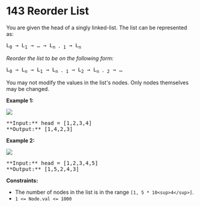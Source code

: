 # 143 Reorder List

You are given the head of a singly linked-list. The list can be represented as:

<pre>L<sub>0</sub> → L<sub>1</sub> → … → L<sub>n - 1</sub> → L<sub>n</sub>
</pre>

_Reorder the list to be on the following form:_

<pre>L<sub>0</sub> → L<sub>n</sub> → L<sub>1</sub> → L<sub>n - 1</sub> → L<sub>2</sub> → L<sub>n - 2</sub> → …
</pre>

You may not modify the values in the list's nodes. Only nodes themselves may be changed.

**Example 1:**

![](https://assets.leetcode.com/uploads/2021/03/04/reorder1linked-list.jpg)

<pre>**Input:** head = [1,2,3,4]
**Output:** [1,4,2,3]
</pre>

**Example 2:**

![](https://assets.leetcode.com/uploads/2021/03/09/reorder2-linked-list.jpg)

<pre>**Input:** head = [1,2,3,4,5]
**Output:** [1,5,2,4,3]
</pre>

**Constraints:**

* The number of nodes in the list is in the range `[1, 5 * 10<sup>4</sup>]`.
* `1 <= Node.val <= 1000`
